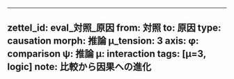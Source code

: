 <!--
@zettel_type: axis_eval
@description: φ–ψ–μ軸評価テンプレート。比較→因果の進化や構造的変化を評価する。
-->

---
zettel_id: eval_対照_原因
from: 対照
to: 原因
type: causation
morph: 推論
μ_tension: 3
axis:
  φ: comparison
  ψ: 推論
  μ: interaction
tags: [μ=3, logic]
note: 比較から因果への進化
---
